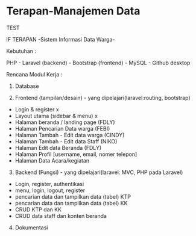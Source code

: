 # Terapan-Manajemen Data

TEST

IF TERAPAN
-Sistem Informasi Data Warga-

Kebutuhan :

PHP - Laravel (backend) - Bootstrap (frontend) - MySQL - Github desktop

Rencana Modul Kerja :

1. Database

2. Frontend (tampilan/desain) - yang dipelajari(laravel:routing, bootstrap)
- Login & register x
- Layout utama (sidebar & menu) x
- Halaman beranda / landing page (FDLY)  
- Halaman Pencarian Data warga (FEBI)
- Halaman Tambah - Edit data warga (CINDY)
- Halaman Tambah - Edit data Staff (NIKO)
- Halaman Edit data Beranda (FDLY)
- Halaman Profil [username, email, nomer telepon]
- Halaman Data Acara/kegiatan

3. Backend (Fungsi) - yang dipelajari(laravel: MVC, PHP pada Laravel)
- Login, register, authentikasi
- menu, login, logout, register
- pencarian data dan tampilkan data (tabel) KTP
- pencarian data dan tampilkan data (tabel) KK
- CRUD KTP dan KK
- CRUD data staff dan konten beranda

4. Dokumentasi